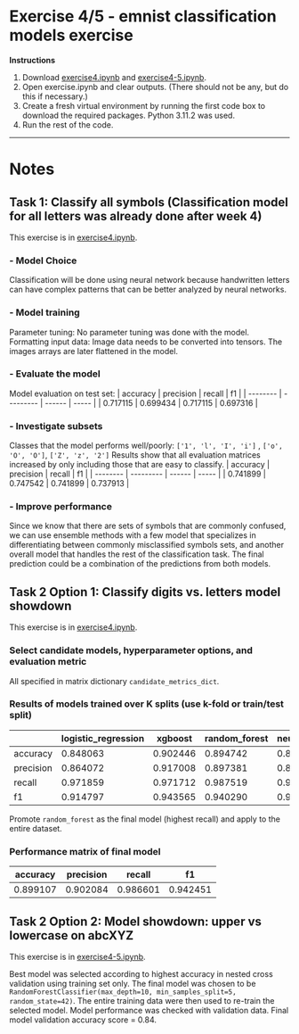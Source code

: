 # Exercise 4/5 - emnist classification models exercise
**Instructions**
1. Download [exercise4.ipynb](https://github.com/10331333/datasci_223/blob/homework/exercises/4-classification/exercise4.ipynb) and [exercise4-5.ipynb](https://github.com/10331333/datasci_223/blob/homework/exercises/4-classification/exercise4-5.ipynb).
2. Open exercise.ipynb and clear outputs. (There should not be any, but do this if necessary.)
3. Create a fresh virtual environment by running the first code box to download the required packages. Python 3.11.2 was used. 
4. Run the rest of the code. 

---
# Notes

## Task 1: Classify all symbols (Classification model for all letters was already done after week 4)
This exercise is in [exercise4.ipynb](https://github.com/10331333/datasci_223/blob/homework/exercises/4-classification/exercise4.ipynb). 
### - Model Choice
Classification will be done using neural network because handwritten letters can have complex patterns that can be better analyzed by neural networks. 

### - Model training
Parameter tuning: No parameter tuning was done with the model. 
Formatting input data: Image data needs to be converted into tensors. The images arrays are later flattened in the model.  

### - Evaluate the model
Model evaluation on test set: 
| accuracy | precision | recall | f1 | 
| -------- | --------- | ------ | ----- | 
| 0.717115 | 0.699434 | 0.717115 | 0.697316 | 

### - Investigate subsets  
Classes that the model performs well/poorly:  `['1', 'l', 'I', 'i']` , `['o', 'O', 'O']`, `['Z', 'z', '2']`
Results show that all evaluation matrices increased by only including those that are easy to classify. 
| accuracy | precision | recall | f1 | 
| -------- | --------- | ------ | ----- | 
| 0.741899 | 0.747542 | 0.741899 | 0.737913 | 

### - Improve performance
Since we know that there are sets of symbols that are commonly confused, we can use ensemble methods with a few model that specializes in differentiating between commonly misclassified symbols sets, and another overall model that handles the rest of the classification task. The final prediction could be a combination of the predictions from both models.

## Task 2 Option 1: Classify digits vs. letters model showdown
This exercise is in [exercise4.ipynb](https://github.com/10331333/datasci_223/blob/homework/exercises/4-classification/exercise4.ipynb). 
### Select candidate models, hyperparameter options, and evaluation metric
All specified in matrix dictionary `candidate_metrics_dict`. 

### Results of models trained over K splits (use k-fold or train/test split)
|       | logistic_regression | xgboost | random_forest | neural_network | 
| ----- | ----- | ----- | ----- |  ----- | 
| accuracy | 0.848063 | 0.902446 | 0.894742 | 0.832673 | 
| precision | 0.864072 | 0.917008 | 0.897381 | 0.881869 |
| recall | 0.971859 | 0.971712 | 0.987519 | 0.925235 | 
| f1 | 0.914797 | 0.943565 | 0.940290 | 0.902590 | 

Promote `random_forest` as the final model (highest recall) and apply to the entire dataset. 

### Performance matrix of final model 
| accuracy | precision | recall | f1 | 
| ----- | ----- | ----- | ----- | 
| 0.899107 | 0.902084 | 0.986601 | 0.942451 | 

## Task 2 Option 2: Model showdown: upper vs lowercase on abcXYZ
This exercise is in [exercise4-5.ipynb](https://github.com/10331333/datasci_223/blob/homework/exercises/4-classification/exercise4-5.ipynb).

Best model was selected according to highest accuracy in nested cross validation using training set only. The final model was chosen to be `RandomForestClassifier(max_depth=10, min_samples_split=5, random_state=42)`. The entire training data were then used to re-train the selected model. Model performance was checked with validation data. Final model validation accuracy score = 0.84. 

